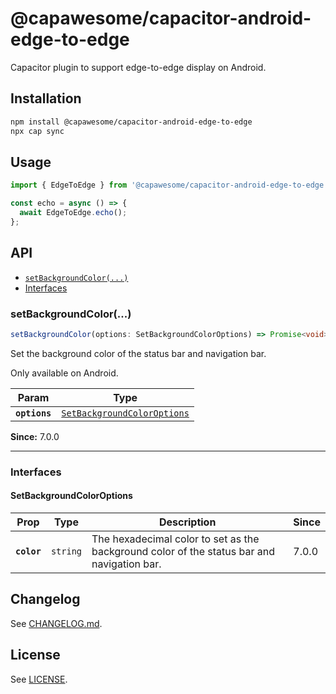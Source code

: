 # @capawesome/capacitor-android-edge-to-edge

Capacitor plugin to support edge-to-edge display on Android.

## Installation

```bash
npm install @capawesome/capacitor-android-edge-to-edge
npx cap sync
```

## Usage

```typescript
import { EdgeToEdge } from '@capawesome/capacitor-android-edge-to-edge';

const echo = async () => {
  await EdgeToEdge.echo();
};
```

## API

<docgen-index>

* [`setBackgroundColor(...)`](#setbackgroundcolor)
* [Interfaces](#interfaces)

</docgen-index>

<docgen-api>
<!--Update the source file JSDoc comments and rerun docgen to update the docs below-->

### setBackgroundColor(...)

```typescript
setBackgroundColor(options: SetBackgroundColorOptions) => Promise<void>
```

Set the background color of the status bar and navigation bar.

Only available on Android.

| Param         | Type                                                                            |
| ------------- | ------------------------------------------------------------------------------- |
| **`options`** | <code><a href="#setbackgroundcoloroptions">SetBackgroundColorOptions</a></code> |

**Since:** 7.0.0

--------------------


### Interfaces


#### SetBackgroundColorOptions

| Prop        | Type                | Description                                                                                | Since |
| ----------- | ------------------- | ------------------------------------------------------------------------------------------ | ----- |
| **`color`** | <code>string</code> | The hexadecimal color to set as the background color of the status bar and navigation bar. | 7.0.0 |

</docgen-api>

## Changelog

See [CHANGELOG.md](https://github.com/capawesome-team/capacitor-plugins/blob/main/packages/android-edge-to-edge/CHANGELOG.md).

## License

See [LICENSE](https://github.com/capawesome-team/capacitor-plugins/blob/main/packages/android-edge-to-edge/LICENSE).
